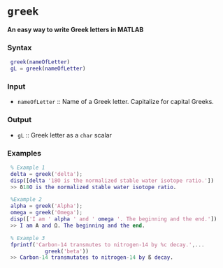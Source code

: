 # `greek`
**An easy way to write Greek letters in MATLAB**

### Syntax
```matlab
 greek(nameOfLetter)
 gL = greek(nameOfLetter)
```

### Input
* `nameOfLetter` :: Name of a Greek letter. Capitalize for capital Greeks.

### Output
* `gL` :: Greek letter as a `char` scalar

### Examples
```matlab
 % Example 1
 delta = greek('delta');
 disp([delta '18O is the normalized stable water isotope ratio.'])
 >> δ18O is the normalized stable water isotope ratio.
```
```matlab
 %Example 2
 alpha = greek('Alpha');
 omega = greek('Omega');
 disp(['I am ' alpha ' and ' omega '. The beginning and the end.'])
 >> I am Α and Ω. The beginning and the end.
```
```matlab
 % Example 3
 fprintf('Carbon-14 transmutes to nitrogen-14 by %c decay.',...
            greek('beta'))
 >> Carbon-14 transmutates to nitrogen-14 by ß decay.
```